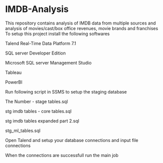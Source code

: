 # IMDB-Analysis
This repository contains analysis of IMDB data from multiple sources and analysis of movies/cast/box office revenues, movie brands and franchises
To setup this project install the following softwares

Talend Real-Time Data Platform 7.1

SQL server Developer Edition

Microsoft SQL server Management Studio

Tableau

PowerBI

Run following script in SSMS to setup the staging database

The Number - stage tables.sql

stg imdb tables - core tables.sql

stg imdb tables expanded part 2.sql

stg_ml_tables.sql

Open Talend and setup your database connections and input file connections

When the connections are successfull run the main job
